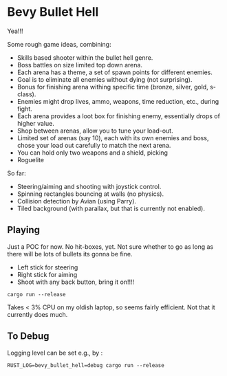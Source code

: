 # Bevy Bullet Hell

Yea!!!

Some rough game ideas, combining:

- Skills based shooter within the bullet hell genre.
- Boss battles on size limited top down arena.
- Each arena has a theme, a set of spawn points for different enemies.
- Goal is to eliminate all enemies without dying (not surprising).
- Bonus for finishing arena withing specific time (bronze, silver, gold, s-class).
- Enemies might drop lives, ammo, weapons, time reduction, etc., during fight.
- Each arena provides a loot box for finishing enemy, essentially drops of higher value.
- Shop between arenas, allow you to tune your load-out.
- Limited set of arenas (say 10), each with its own enemies and boss, chose your load out carefully to match the next arena.
- You can hold only two weapons and a shield, picking
- Roguelite

So far:

- Steering/aiming and shooting with joystick control.
- Spinning rectangles bouncing at walls (no physics).
- Collision detection by Avian (using Parry).
- Tiled background (with parallax, but that is currently not enabled).

## Playing

Just a POC for now. No hit-boxes, yet. Not sure whether to go as long as there will be lots of bullets its gonna be fine.

- Left stick for steering
- Right stick for aiming
- Shoot with any back button, bring it on!!!!

```shell
cargo run --release
```

Takes < 3% CPU on my oldish laptop, so seems fairly efficient. Not that it currently does much.

## To Debug

Logging level can be set e.g., by :

```shell
RUST_LOG=bevy_bullet_hell=debug cargo run --release
```
